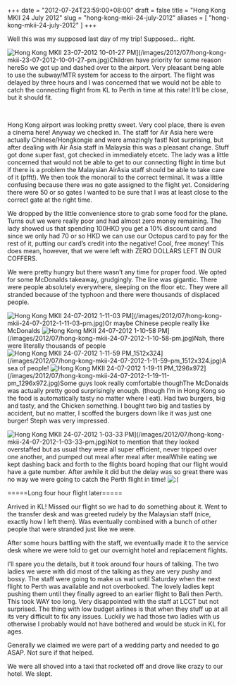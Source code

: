 +++
date = "2012-07-24T23:59:00+08:00"
draft = false
title = "Hong Kong MKII 24 July 2012"
slug = "hong-kong-mkii-24-july-2012"
aliases = [
	"hong-kong-mkii-24-july-2012"
]
+++

Well this was my supposed last day of my trip! Supposed… right.


![](/images/2012/07/hong-kong-mkii-23-07-2012-10-01-27-pm.jpg?w=225 "Hong Kong MKII 23-07-2012 10-01-27 PM")](/images/2012/07/hong-kong-mkii-23-07-2012-10-01-27-pm.jpg)Children have priority for some reason hereSo we got up and dashed over to the airport. Very pleasant being able to use the subway/MTR system for access to the airport. The flight was delayed by three hours and I was concerned that we would not be able to catch the connecting flight from KL to Perth in time at this rate! It’ll be close, but it should fit.

  
  

Hong Kong airport was looking pretty sweet. Very cool place, there is even a cinema here! Anyway we checked in. The staff for Air Asia here were actually Chinese/Hongkongie and were amazingly fast! Not surprising, but after dealing with Air Asia staff in Malaysia this was a pleasant change. Stuff got done super fast, got checked in immediately etcetc. The lady was a little concerned that would not be able to get to our connecting flight in time but if there is a problem the Malaysian AirAsia staff should be able to take care of it (pfft!). We then took the monorail to the correct terminal. It was a little confusing because there was no gate assigned to the flight yet. Considering there were 50 or so gates I wanted to be sure that I was at least close to the correct gate at the right time.

We dropped by the little convenience store to grab some food for the plane. Turns out we were really poor and had almost zero money remaining. The lady showed us that spending 100HKD you get a 10% discount card and since we only had 70 or so HKD we can use our Octopus card to pay for the rest of it, putting our card’s credit into the negative! Cool, free money! This does mean, however, that we were left with ZERO DOLLARS LEFT IN OUR COFFERS.

We were pretty hungry but there wasn’t any time for proper food. We opted for some McDonalds takeaway, grudgingly. The line was gigantic. There were people absolutely everywhere, sleeping on the floor etc. They were all stranded because of the typhoon and there were thousands of displaced people.


![](/images/2012/07/hong-kong-mkii-24-07-2012-1-11-03-pm.jpg?w=300 "Hong Kong MKII 24-07-2012 1-11-03 PM")](/images/2012/07/hong-kong-mkii-24-07-2012-1-11-03-pm.jpg)Or maybe Chinese people really like McDonalds
![](/images/2012/07/hong-kong-mkii-24-07-2012-1-10-58-pm.jpg?w=300 "Hong Kong MKII 24-07-2012 1-10-58 PM")](/images/2012/07/hong-kong-mkii-24-07-2012-1-10-58-pm.jpg)Nah, there were literally thousands of people
![](/images/2012/07/hong-kong-mkii-24-07-2012-1-11-59-pm_1512x324.jpg?w=300 "Hong Kong MKII 24-07-2012 1-11-59 PM_1512x324")](/images/2012/07/hong-kong-mkii-24-07-2012-1-11-59-pm_1512x324.jpg)A sea of people!
![](/images/2012/07/hong-kong-mkii-24-07-2012-1-19-11-pm_1296x972.jpg?w=300 "Hong Kong MKII 24-07-2012 1-19-11 PM_1296x972")](/images/2012/07/hong-kong-mkii-24-07-2012-1-19-11-pm_1296x972.jpg)Some guys look really comfortable thoughThe McDonalds was actually pretty good surprisingly enough. (though I’m in Hong Kong so the food is automatically tasty no matter where I eat). Had two burgers, big and tasty, and the Chicken something. I bought two big and tasties by accident, but no matter, I scoffed the burgers down like it was just one burger! Steph was very impressed.


![](/images/2012/07/hong-kong-mkii-24-07-2012-1-03-33-pm.jpg?w=300 "Hong Kong MKII 24-07-2012 1-03-33 PM")](/images/2012/07/hong-kong-mkii-24-07-2012-1-03-33-pm.jpg)Not to mention that they looked overstaffed but as usual they were all super efficient, never tripped over one another, and pumped out meal after meal after mealWhile eating we kept dashing back and forth to the flights board hoping that our flight would have a gate number. After awhile it did but the delay was so great there was no way we were going to catch the Perth flight in time! 
![:(](http://localhost:8888/wordpress/wp-includes/images/smilies/icon_sad.gif)

=====Long four hour flight later=====

Arrived in KL! Missed our flight so we had to do something about it. Went to the transfer desk and was greeted rudely by the Malaysian staff (nice, exactly how I left them). Was eventually combined with a bunch of other people that were stranded just like we were.

After some hours battling with the staff, we eventually made it to the service desk where we were told to get our overnight hotel and replacement flights.

I’ll spare you the details, but it took around four hours of talking. The two ladies we were with did most of the talking as they are very pushy and bossy. The staff were going to make us wait until Saturday when the next flight to Perth was available and not overbooked. The lovely ladies kept pushing them until they finally agreed to an earlier flight to Bali then Perth. This took WAY too long. Very disappointed with the staff at LCCT but not surprised. The thing with low budget airlines is that when they stuff up at all its very difficult to fix any issues. Luckily we had those two ladies with us otherwise I probably would not have bothered and would be stuck in KL for ages.

Generally we claimed we were part of a wedding party and needed to go ASAP. Not sure if that helped.

We were all shoved into a taxi that rocketed off and drove like crazy to our hotel. We slept.


